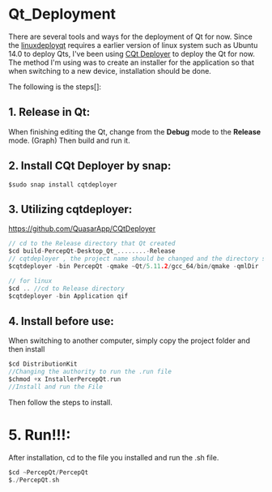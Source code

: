 # Qt_Deployment
There are several tools and ways for the deployment of Qt for now. Since the [linuxdeployqt](https://github.com/probonopd/linuxdeployqt) requires a earlier version of linux system such as Ubuntu 14.0 to deploy Qts,
I've been using [CQt Deployer](https://github.com/QuasarApp/CQtDeployer) to deploy the Qt for now. The method I'm using was to create an installer for the application so that when switching to a new device, installation should be done.

The following is the steps[]:

## 1. Release in Qt:
When finishing editing the Qt, change from the **Debug** mode to the **Release** mode. (Graph) Then build and run it.

## 2. Install CQt Deployer by snap:

```
$sudo snap install cqtdeployer
```

## 3. Utilizing cqtdeployer:
https://github.com/QuasarApp/CQtDeployer

```c
// cd to the Release directory that Qt created
$cd build-PercepQt-Desktop_Qt_........-Release
// cqtdeployer , the project name should be changed and the directory should also be changed
$cqtdeployer -bin PercepQt -qmake ~Qt/5.11.2/gcc_64/bin/qmake -qmlDir ./

// for linux
$cd .. //cd to Release directory
$cqtdeployer -bin Application qif
```

## 4. Install before use:
When switching to another computer, simply copy the project folder and then install
```c
$cd DistributionKit
//Changing the authority to run the .run file
$chmod +x InstallerPercepQt.run
//Install and run the File
```
Then follow the steps to install.


# 5. Run!!!:
After installation, cd to the file you installed and run the .sh file.
```c
$cd ~PercepQt/PercepQt
$./PercepQt.sh
```
